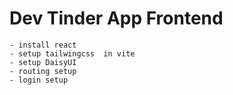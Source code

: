 # Dev Tinder App Frontend

    - install react
    - setup tailwingcss  in vite
    - setup DaisyUI
    - routing setup
    - login setup
